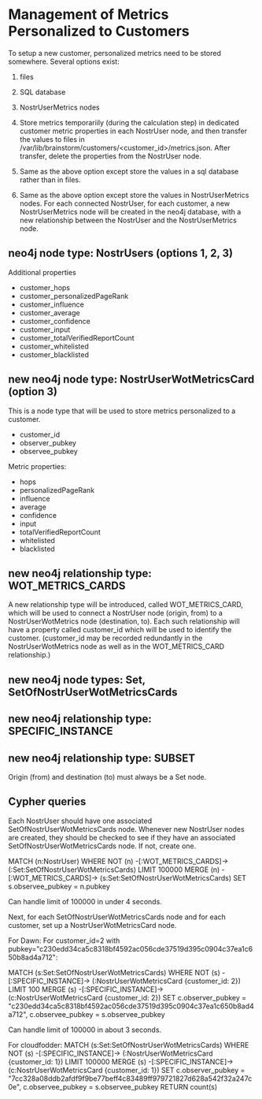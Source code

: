 # Management of Metrics Personalized to Customers

To setup a new customer, personalized metrics need to be stored somewhere. Several options exist:
1. files
2. SQL database
3. NostrUserMetrics nodes

1. Store metrics temporariily (during the calculation step) in dedicated customer metric properties in each NostrUser node, and then transfer the values to files in /var/lib/brainstorm/customers/<customer_id>/metrics.json. After transfer, delete the properties from the NostrUser node.
2. Same as the above option except store the values in a sql database rather than in files.
3. Same as the above option except store the values in NostrUserMetrics nodes. For each connected NostrUser, for each customer, a new NostrUserMetrics node will be created in the neo4j database, with a new relationship between the NostrUser and the NostrUserMetrics node.

## neo4j node type: NostrUsers (options 1, 2, 3)

Additional properties 
- customer_hops
- customer_personalizedPageRank
- customer_influence
- customer_average
- customer_confidence
- customer_input
- customer_totalVerifiedReportCount
- customer_whitelisted
- customer_blacklisted

## new neo4j node type: NostrUserWotMetricsCard (option 3)

This is a node type that will be used to store metrics personalized to a customer.

- customer_id
- observer_pubkey
- observee_pubkey

Metric properties:
- hops
- personalizedPageRank
- influence
- average
- confidence
- input
- totalVerifiedReportCount
- whitelisted
- blacklisted

## new neo4j relationship type: WOT_METRICS_CARDS

A new relationship type will be introduced, called WOT_METRICS_CARD, which will be used to connect a NostrUser node (origin, from) to a NostrUserWotMetrics node (destination, to). Each such relationship will have a property called customer_id which will be used to identify the customer. (customer_id may be recorded redundantly in the NostrUserWotMetrics node as well as in the WOT_METRICS_CARD relationship.)

## new neo4j node types: Set, SetOfNostrUserWotMetricsCards

## new neo4j relationship type: SPECIFIC_INSTANCE

## new neo4j relationship type: SUBSET

Origin (from) and destination (to) must always be a Set node.

## Cypher queries

Each NostrUser should have one associated SetOfNostrUserWotMetricsCards node.
Whenever new NostrUser nodes are created, they should be checked to see if they have an associated SetOfNostrUserWotMetricsCards node. If not, create one.

MATCH (n:NostrUser)
WHERE NOT (n) -[:WOT_METRICS_CARDS]-> (:Set:SetOfNostrUserWotMetricsCards)
LIMIT 100000
MERGE (n) -[:WOT_METRICS_CARDS]-> (s:Set:SetOfNostrUserWotMetricsCards)
SET s.observee_pubkey = n.pubkey

Can handle limit of 100000 in under 4 seconds.

Next, for each SetOfNostrUserWotMetricsCards node and for each customer, set up a NostrUserWotMetricsCard node.

For Dawn:
For customer_id=2 with pubkey="c230edd34ca5c8318bf4592ac056cde37519d395c0904c37ea1c650b8ad4a712":

MATCH (s:Set:SetOfNostrUserWotMetricsCards)
WHERE NOT (s) -[:SPECIFIC_INSTANCE]-> (:NostrUserWotMetricsCard {customer_id: 2})
LIMIT 100
MERGE (s) -[:SPECIFIC_INSTANCE]-> (c:NostrUserWotMetricsCard {customer_id: 2})
SET c.observer_pubkey = "c230edd34ca5c8318bf4592ac056cde37519d395c0904c37ea1c650b8ad4a712", c.observee_pubkey = s.observee_pubkey

Can handle limit of 100000 in about 3 seconds.

For cloudfodder:
MATCH (s:Set:SetOfNostrUserWotMetricsCards)
WHERE NOT (s) -[:SPECIFIC_INSTANCE]-> (:NostrUserWotMetricsCard {customer_id: 1})
LIMIT 100000
MERGE (s) -[:SPECIFIC_INSTANCE]-> (c:NostrUserWotMetricsCard {customer_id: 1})
SET c.observer_pubkey = "7cc328a08ddb2afdf9f9be77beff4c83489ff979721827d628a542f32a247c0e", c.observee_pubkey = s.observee_pubkey
RETURN count(s)

